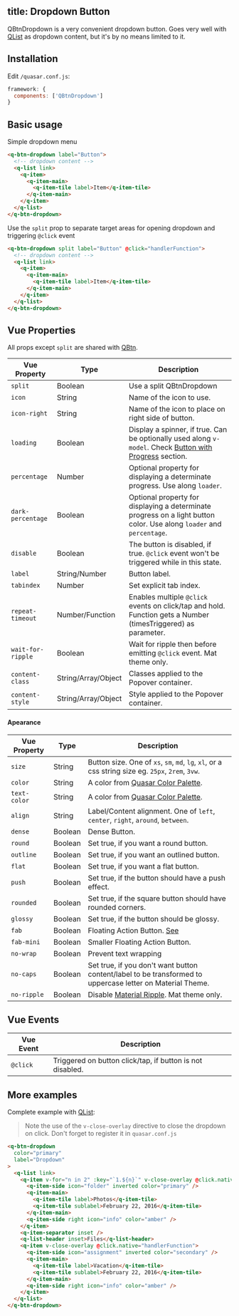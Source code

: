 title: Dropdown Button
---
QBtnDropdown is a very convenient dropdown button. Goes very well with [QList](/components/lists-and-list-items.html) as dropdown content, but it's by no means limited to it.
<input type="hidden" data-fullpage-demo="buttons/btn-dropdown">

## Installation
Edit `/quasar.conf.js`:
```js
framework: {
  components: ['QBtnDropdown']
}
```

## Basic usage
Simple dropdown menu
```html
<q-btn-dropdown label="Button">
  <!-- dropdown content -->
  <q-list link>
    <q-item>
      <q-item-main>
        <q-item-tile label>Item</q-item-tile>
      </q-item-main>
    </q-item>
  </q-list>
</q-btn-dropdown>
```

Use the `split` prop to separate target areas for opening dropdown and triggering `@click` event

```html
<q-btn-dropdown split label="Button" @click="handlerFunction">
  <!-- dropdown content -->
  <q-list link>
    <q-item>
      <q-item-main>
        <q-item-tile label>Item</q-item-tile>
      </q-item-main>
    </q-item>
  </q-list>
</q-btn-dropdown>
```

## Vue Properties
All props except `split` are shared with [QBtn](/components/button.html).

| Vue Property | Type    | Description |
| ---          | ---     | --- |
| `split`      | Boolean | Use a split QBtnDropdown |
| `icon`       | String  | Name of the icon to use. |
| `icon-right` | String  | Name of the icon to place on right side of button. |
| `loading`    | Boolean | Display a spinner, if true. Can be optionally used along `v-model`. Check [Button with Progress](#Button-with-Progress) section. |
| `percentage` | Number | Optional property for displaying a determinate progress. Use along `loader`. |
| `dark-percentage` | Boolean | Optional property for displaying a determinate progress on a light button color. Use along `loader` and `percentage`. |
| `disable`    | Boolean | The button is disabled, if true. `@click` event won't be triggered while in this state. |
| `label`      | String/Number | Button label. |
| `tabindex`   | Number | Set explicit tab index. |
| `repeat-timeout` | Number/Function | Enables multiple `@click` events on click/tap and hold. Function gets a Number (timesTriggered) as parameter. |
| `wait-for-ripple` | Boolean | Wait for ripple then before emitting `@click` event. Mat theme only. |
| `content-class` | String/Array/Object | Classes applied to the Popover container. |
| `content-style` | String/Array/Object | Style applied to the Popover container. |

#### Apearance
| Vue Property | Type    | Description |
| ---          | ---     | --- |
| `size`       | String | Button size. One of `xs`, `sm`, `md`, `lg`, `xl`, or a css string size eg. `25px`, `2rem`, `3vw`. |
| `color`      | String  | A color from [Quasar Color Palette](/components/color-palette.html). |
| `text-color` | String  | A color from [Quasar Color Palette](/components/color-palette.html). |
| `align`      | String  | Label/Content alignment. One of `left`, `center`, `right`, `around`, `between`. |
| `dense`      | Boolean | Dense Button. |
| `round`      | Boolean | Set true, if you want a round button. |
| `outline`    | Boolean | Set true, if you want an outlined button. |
| `flat`       | Boolean | Set true, if you want a flat button. |
| `push`       | Boolean | Set true, if the button should have a push effect. |
| `rounded`    | Boolean | Set true, if the square button should have rounded corners. |
| `glossy`     | Boolean | Set true, if the button should be glossy. |
| `fab`        | Boolean | Floating Action Button. [See](/components/floating-action-button.html) |
| `fab-mini`   | Boolean | Smaller Floating Action Button. |
| `no-wrap`    | Boolean | Prevent text wrapping |
| `no-caps`    | Boolean | Set true, if you don't want button content/label to be transformed to uppercase letter on Material Theme. |
| `no-ripple`  | Boolean | Disable [Material Ripple](/components/material-ripples.html). Mat theme only. |

## Vue Events
| Vue Event | Description |
| --- | --- |
| `@click` | Triggered on button click/tap, if button is not disabled. |

## More examples
Complete example with [QList](/components/lists-and-list-items.html):

> Note the use of the `v-close-overlay` directive to close the dropdown on click. Don't forget to register it in `quasar.conf.js`

```html
<q-btn-dropdown
  color="primary"
  label="Dropdown"
>
  <q-list link>
    <q-item v-for="n in 2" :key="`1.${n}`" v-close-overlay @click.native="handlerFunction">
      <q-item-side icon="folder" inverted color="primary" />
      <q-item-main>
        <q-item-tile label>Photos</q-item-tile>
        <q-item-tile sublabel>February 22, 2016</q-item-tile>
      </q-item-main>
      <q-item-side right icon="info" color="amber" />
    </q-item>
    <q-item-separator inset />
    <q-list-header inset>Files</q-list-header>
    <q-item v-close-overlay @click.native="handlerFunction">
      <q-item-side icon="assignment" inverted color="secondary" />
      <q-item-main>
        <q-item-tile label>Vacation</q-item-tile>
        <q-item-tile sublabel>February 22, 2016</q-item-tile>
      </q-item-main>
      <q-item-side right icon="info" color="amber" />
    </q-item>
  </q-list>
</q-btn-dropdown>
```
